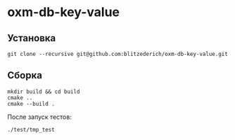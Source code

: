 # oxm-db-key-value

## Установка

```shell
git clone --recursive git@github.com:blitzederich/oxm-db-key-value.git
```

## Сборка

```shell
mkdir build && cd build
cmake .. 
cmake --build .
```

После запуск тестов:

```shell
./test/tmp_test
```